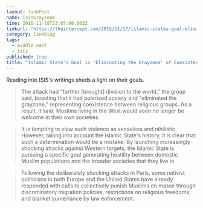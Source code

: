 ```yaml
---
layout: linkPost
name: IsisGrayzone
time: 2015-11-18T23:07:00.003Z
linkurl: "https://theintercept.com/2015/11/17/islamic-states-goal-eliminating-the-grayzone-of-coexistence-between-muslims-and-the-west/"
category: linkblog
tags: 
  - middle east
  - isis
published: true
title: "Islamic State's Goal is 'Eliminating the Grayzone' of Coexistence Between Muslims and the West"
---
```


Reading into ISIS's writings sheds a light on their goals.

> The attack had "further [brought] division to the world," the group said, boasting that it had polarized society and "eliminated the grayzone," representing coexistence between religious groups. As a result, it said, Muslims living in the West would soon no longer be welcome in their own societies.

> It is tempting to view such violence as senseless and nihilistic. However, taking into account the Islamic State's history, it is clear that such a determination would be a mistake. By launching increasingly shocking attacks against Western targets, the Islamic State is pursuing a specific goal generating hostility between domestic Muslim populations and the broader societies that they live in.  

> Following the deliberately shocking attacks in Paris, some nativist politicians in both Europe and the United States have already responded with calls to collectively punish Muslims en masse through discriminatory migration policies, restrictions on religious freedoms, and blanket surveillance by law enforcement.
